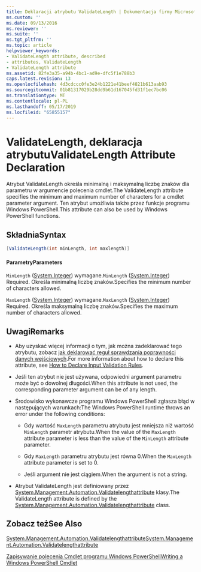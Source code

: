 ```yaml
---
title: Deklaracji atrybutu ValidateLength | Dokumentacja firmy Microsoft
ms.custom: ''
ms.date: 09/13/2016
ms.reviewer: ''
ms.suite: ''
ms.tgt_pltfrm: ''
ms.topic: article
helpviewer_keywords:
- ValidateLength attribute, described
- attributes, ValidateLength
- ValidateLength attribute
ms.assetid: 82fe3a35-a94b-4bc1-ad9e-dfc5f1e788b3
caps.latest.revision: 13
ms.openlocfilehash: 4d3cdccc0fe3e24b1221e41beef4821b613aab93
ms.sourcegitcommit: 01b81317029b28dd9b61d167045fd31f1ec7bc06
ms.translationtype: MT
ms.contentlocale: pl-PL
ms.lasthandoff: 05/17/2019
ms.locfileid: "65855157"
---
```

# <a name="validatelength-attribute-declaration"></a><span data-ttu-id="c91fa-102">ValidateLength, deklaracja atrybutu</span><span class="sxs-lookup"><span data-stu-id="c91fa-102">ValidateLength Attribute Declaration</span></span>

<span data-ttu-id="c91fa-103">Atrybut ValidateLength określa minimalną i maksymalną liczbę znaków dla parametru w argumencie polecenia cmdlet.</span><span class="sxs-lookup"><span data-stu-id="c91fa-103">The ValidateLength attribute specifies the minimum and maximum number of characters for a cmdlet parameter argument.</span></span> <span data-ttu-id="c91fa-104">Ten atrybut umożliwia także przez funkcje programu Windows PowerShell.</span><span class="sxs-lookup"><span data-stu-id="c91fa-104">This attribute can also be used by Windows PowerShell functions.</span></span>

## <a name="syntax"></a><span data-ttu-id="c91fa-105">Składnia</span><span class="sxs-lookup"><span data-stu-id="c91fa-105">Syntax</span></span>

```csharp
[ValidateLength(int minLength, int maxlength)]
```

#### <a name="parameters"></a><span data-ttu-id="c91fa-106">Parametry</span><span class="sxs-lookup"><span data-stu-id="c91fa-106">Parameters</span></span>

<span data-ttu-id="c91fa-107">`MinLength` ([System.Integer](/dotnet/api/System.Integer)) wymagane.</span><span class="sxs-lookup"><span data-stu-id="c91fa-107">`MinLength` ([System.Integer](/dotnet/api/System.Integer)) Required.</span></span> <span data-ttu-id="c91fa-108">Określa minimalną liczbę znaków.</span><span class="sxs-lookup"><span data-stu-id="c91fa-108">Specifies the minimum number of characters allowed.</span></span>

<span data-ttu-id="c91fa-109">`MaxLength` ([System.Integer](/dotnet/api/System.Integer)) wymagane.</span><span class="sxs-lookup"><span data-stu-id="c91fa-109">`MaxLength` ([System.Integer](/dotnet/api/System.Integer)) Required.</span></span> <span data-ttu-id="c91fa-110">Określa maksymalną liczbę znaków.</span><span class="sxs-lookup"><span data-stu-id="c91fa-110">Specifies the maximum number of characters allowed.</span></span>

## <a name="remarks"></a><span data-ttu-id="c91fa-111">Uwagi</span><span class="sxs-lookup"><span data-stu-id="c91fa-111">Remarks</span></span>

- <span data-ttu-id="c91fa-112">Aby uzyskać więcej informacji o tym, jak można zadeklarować tego atrybutu, zobacz [jak deklarować reguł sprawdzania poprawności danych wejściowych](./how-to-validate-parameter-input.md).</span><span class="sxs-lookup"><span data-stu-id="c91fa-112">For more information about how to declare this attribute, see [How to Declare Input Validation Rules](./how-to-validate-parameter-input.md).</span></span>

- <span data-ttu-id="c91fa-113">Jeśli ten atrybut nie jest używana, odpowiedni argument parametru może być o dowolnej długości.</span><span class="sxs-lookup"><span data-stu-id="c91fa-113">When this attribute is not used, the corresponding parameter argument can be of any length.</span></span>

- <span data-ttu-id="c91fa-114">Środowisko wykonawcze programu Windows PowerShell zgłasza błąd w następujących warunkach:</span><span class="sxs-lookup"><span data-stu-id="c91fa-114">The Windows PowerShell runtime throws an error under the following conditions:</span></span>

    - <span data-ttu-id="c91fa-115">Gdy wartość `MaxLength` parametru atrybutu jest mniejsza niż wartość `MinLength` parametr atrybutu.</span><span class="sxs-lookup"><span data-stu-id="c91fa-115">When the value of the `MaxLength` attribute parameter is less than the value of the `MinLength` attribute parameter.</span></span>

    - <span data-ttu-id="c91fa-116">Gdy `MaxLength` parametru atrybutu jest równa 0.</span><span class="sxs-lookup"><span data-stu-id="c91fa-116">When the `MaxLength` attribute parameter is set to 0.</span></span>

    - <span data-ttu-id="c91fa-117">Jeśli argument nie jest ciągiem.</span><span class="sxs-lookup"><span data-stu-id="c91fa-117">When the argument is not a string.</span></span>

- <span data-ttu-id="c91fa-118">Atrybut ValidateLength jest definiowany przez [System.Management.Automation.Validatelengthattribute](/dotnet/api/System.Management.Automation.ValidateLengthAttribute) klasy.</span><span class="sxs-lookup"><span data-stu-id="c91fa-118">The ValidateLength attribute is defined by the [System.Management.Automation.Validatelengthattribute](/dotnet/api/System.Management.Automation.ValidateLengthAttribute) class.</span></span>

## <a name="see-also"></a><span data-ttu-id="c91fa-119">Zobacz też</span><span class="sxs-lookup"><span data-stu-id="c91fa-119">See Also</span></span>

[<span data-ttu-id="c91fa-120">System.Management.Automation.Validatelengthattribute</span><span class="sxs-lookup"><span data-stu-id="c91fa-120">System.Management.Automation.Validatelengthattribute</span></span>](/dotnet/api/System.Management.Automation.ValidateLengthAttribute)

[<span data-ttu-id="c91fa-121">Zapisywanie polecenia Cmdlet programu Windows PowerShell</span><span class="sxs-lookup"><span data-stu-id="c91fa-121">Writing a Windows PowerShell Cmdlet</span></span>](./writing-a-windows-powershell-cmdlet.md)
